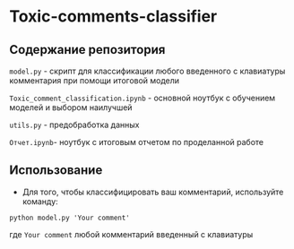 # Toxic-comments-classifier

## Содержание репозитория

`model.py` - скрипт для классификации любого введенного с клавиатуры комментария при помощи итоговой модели

`Toxic_comment_classification.ipynb` - основной ноутбук с обучением моделей и выбором наилучшей

`utils.py` - предобработка данных

`Отчет.ipynb`- ноутбук с итоговым отчетом по проделанной работе

## Использование 
* Для того, чтобы классифицировать ваш комментарий, используйте команду:
```
python model.py 'Your comment'
```
где `Your comment` любой комментарий введенный с клавиатуры
